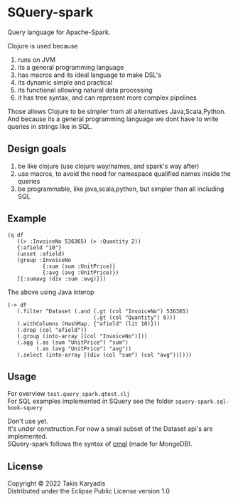 # SQuery-spark

Query language for Apache-Spark.    

Clojure is used because    
 1. runs on JVM    
 2. its a general programming language
 3. has macros and its ideal language to make DSL's     
 4. its dynamic simple and practical    
 5. its functional allowing natural data processing   
 6. it has tree syntax, and can represent more complex pipelines   

Those allows Clojure to be simpler from all alternatives Java,Scala,Python.  
And because its a general programming language we dont have to write queries
in strings like in SQL.

## Design goals

1. be like clojure (use clojure way/names, and spark's way after)
2. use macros, to avoid the need for namespace qualified names inside the queries
3. be programmable, like java,scala,python, but simpler than all including SQL

## Example

```
(q df
   ((> :InvoiceNo 536365) (> :Quantity 2))
   {:afield "10"}
   (unset :afield)
   (group :InvoiceNo
           {:sum (sum :UnitPrice)}
           {:avg (avg :UnitPrice)})
   [{:sumavg (div :sum :avg)}])
```

The above using Java interop

```
(-> df
   (.filter ^Dataset (.and (.gt (col "InvoiceNo") 536365)
                           (.gt (col "Quantity") 6)))
   (.withColumns (HashMap. {"afield" (lit 10)}))
   (.drop (col "afield"))
   (.group (into-array [(col "InvoiceNo")]))
   (.agg (.as (sum "UnitPrice") "sum")
         (.as (avg "UnitPrice") "avg"))
   (.select (into-array [(div (col "sum") (col "avg"))])))
```


## Usage

For overview `test.query_spark.qtest.clj`  
For SQL examples implemented in SQuery see the folder `squery-spark.sql-book-squery`

Don't use yet.  
It's under construction.For now a small subset of the Dataset api's are implemented.    
SQuery-spark follows the syntax of [cmql](https://cmql.org/documentation/) (made for MongoDB).  

## License

Copyright © 2022 Takis Karyadis  
Distributed under the Eclipse Public License version 1.0
